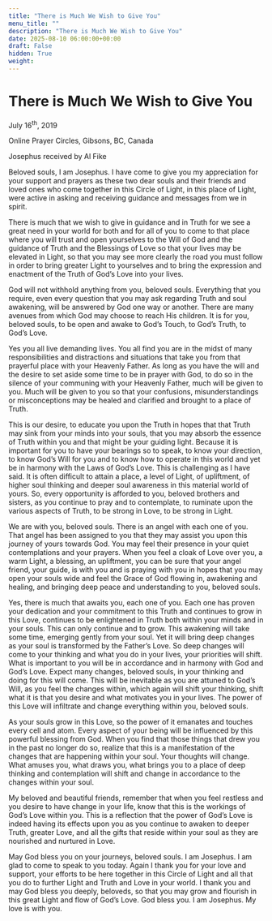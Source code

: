 ```yaml
---
title: "There is Much We Wish to Give You"
menu_title: ""
description: "There is Much We Wish to Give You"
date: 2025-08-10 06:00:00+00:00
draft: False
hidden: True
weight:
---
```

# There is Much We Wish to Give You

July 16<sup>th</sup>, 2019

Online Prayer Circles, Gibsons, BC, Canada

Josephus received by Al Fike

Beloved souls, I am Josephus. I have come to give you my appreciation for your support and prayers as these two dear souls and their friends and loved ones who come together in this Circle of Light, in this place of Light, were active in asking and receiving guidance and messages from we in spirit.

There is much that we wish to give in guidance and in Truth for we see a great need in your world for both and for all of you to come to that place where you will trust and open yourselves to the Will of God and the guidance of Truth and the Blessings of Love so that your lives may be elevated in Light, so that you may see more clearly the road you must follow in order to bring greater Light to yourselves and to bring the expression and enactment of the Truth of God’s Love into your lives.

God will not withhold anything from you, beloved souls. Everything that you require, even every question that you may ask regarding Truth and soul awakening, will be answered by God one way or another. There are many avenues from which God may choose to reach His children. It is for you, beloved souls, to be open and awake to God’s Touch, to God’s Truth, to God’s Love.

Yes you all live demanding lives. You all find you are in the midst of many responsibilities and distractions and situations that take you from that prayerful place with your Heavenly Father. As long as you have the will and the desire to set aside some time to be in prayer with God, to do so in the silence of your communing with your Heavenly Father, much will be given to you. Much will be given to you so that your confusions, misunderstandings or misconceptions may be healed and clarified and brought to a place of Truth.

This is our desire, to educate you upon the Truth in hopes that that Truth may sink from your minds into your souls, that you may absorb the essence of Truth within you and that might be your guiding light. Because it is important for you to have your bearings so to speak, to know your direction, to know God’s Will for you and to know how to operate in this world and yet be in harmony with the Laws of God’s Love. This is challenging as I have said. It is often difficult to attain a place, a level of Light, of upliftment, of higher soul thinking and deeper soul awareness in this material world of yours. So, every opportunity is afforded to you, beloved brothers and sisters, as you continue to pray and to contemplate, to ruminate upon the various aspects of Truth, to be strong in Love, to be strong in Light.

We are with you, beloved souls. There is an angel with each one of you. That angel has been assigned to you that they may assist you upon this journey of yours towards God. You may feel their presence in your quiet contemplations and your prayers. When you feel a cloak of Love over you, a warm Light, a blessing, an upliftment, you can be sure that your angel friend, your guide, is with you and is praying with you in hopes that you may open your souls wide and feel the Grace of God flowing in, awakening and healing, and bringing deep peace and understanding to you, beloved souls.

Yes, there is much that awaits you, each one of you. Each one has proven your dedication and your commitment to this Truth and continues to grow in this Love, continues to be enlightened in Truth both within your minds and in your souls. This can only continue and to grow. This awakening will take some time, emerging gently from your soul. Yet it will bring deep changes as your soul is transformed by the Father’s Love. So deep changes will come to your thinking and what you do in your lives, your priorities will shift. What is important to you will be in accordance and in harmony with God and God’s Love. Expect many changes, beloved souls, in your thinking and doing for this will come. This will be inevitable as you are attuned to God’s Will, as you feel the changes within, which again will shift your thinking, shift what it is that you desire and what motivates you in your lives. The power of this Love will infiltrate and change everything within you, beloved souls.

As your souls grow in this Love, so the power of it emanates and touches every cell and atom. Every aspect of your being will be influenced by this powerful blessing from God. When you find that those things that drew you in the past no longer do so, realize that this is a manifestation of the changes that are happening within your soul. Your thoughts will change. What amuses you, what draws you, what brings you to a place of deep thinking and contemplation will shift and change in accordance to the changes within your soul.

My beloved and beautiful friends, remember that when you feel restless and you desire to have change in your life, know that this is the workings of God’s Love within you. This is a reflection that the power of God’s Love is indeed having its effects upon you as you continue to awaken to deeper Truth, greater Love, and all the gifts that reside within your soul as they are nourished and nurtured in Love.

May God bless you on your journeys, beloved souls. I am Josephus. I am glad to come to speak to you today. Again I thank you for your love and support, your efforts to be here together in this Circle of Light and all that you do to further Light and Truth and Love in your world. I thank you and may God bless you deeply, beloveds, so that you may grow and flourish in this great Light and flow of God’s Love. God bless you. I am Josephus. My love is with you.
